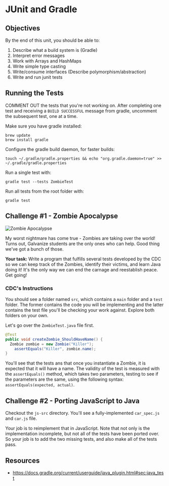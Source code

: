 # JUnit and Gradle

## Objectives

By the end of this unit, you should be able to:

1. Describe what a build system is (Gradle)
1. Interpret error messages
1. Work with Arrays and HashMaps
1. Write simple type casting
1. Write/consume interfaces (Describe polymorphism/abstraction)
1. Write and run junit tests

## Running the Tests

COMMENT OUT the tests that you're not working on. After completing one test and receiving a `BUILD SUCCESSFUL` message from gradle, uncomment the subsequent test, one at a time.

Make sure you have gradle installed:

```
brew update
brew install gradle
```

Configure the gradle build daemon, for faster builds:

```
touch ~/.gradle/gradle.properties && echo "org.gradle.daemon=true" >> ~/.gradle/gradle.properties
```

Run a single test with:

```
gradle test --tests ZombieTest
```

Run all tests from the root folder with:

```
gradle test
```

## Challenge #1 - Zombie Apocalypse

![Zombie Apocalypse](http://vignette2.wikia.nocookie.net/zombie/images/4/41/Zombiegroup02.jpg/revision/latest?cb=20100111201702)

My worst nightmare has come true - Zombies are taking over the world! Turns out, Galvanize students are the only ones who can help. Good thing we've got a bunch of those.

**Your task:** Write a program that fulfills several tests developed by the CDC so we can keep track of the Zombies, identify their victims, and learn Java doing it! It's the only way we can end the carnage and reestablish peace. Get going!

### CDC's Instructions

You should see a folder named `src`, which contains a `main` folder and a `test` folder. The former contains the code you will be implementing and the latter contains the test file you'll be checking your work against. Explore both folders on your own.

Let's go over the `ZombieTest.java` file first.

```java
@Test
public void createZombie_ShouldHaveName() {
  Zombie zombie = new Zombie("Killer");
    assertEquals("Killer", zombie.name);
}
```

You'll see that the tests  ans that once you instantiate a Zombie, it is expected that it will have a name. The validity of the test is measured with the `assertEquals()` method, which takes two parameters, testing to see if the parameters are the same, using the following syntax: `assertEquals(expected, actual)`.

## Challenge #2 - Porting JavaScript to Java

Checkout the `js-src` directory.  You'll see a fully-implemented `car_spec.js` and `car.js` file.

Your job is to reimplement that in JavaScript.  Note that not only is the implementation incomplete, but not all of the tests have been ported over.  So your job is to add the two missing tests, and also make all of the tests pass.

## Resources

* https://docs.gradle.org/current/userguide/java_plugin.html#sec:java_test
